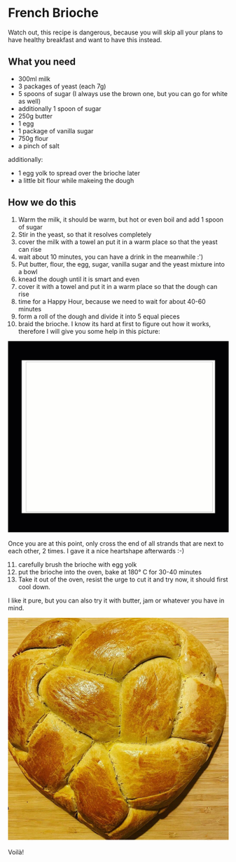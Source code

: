 # French Brioche

Watch out, this recipe is dangerous, because you will skip all your plans to have healthy breakfast and want to have this instead. 

## What you need

* 300ml milk
* 3 packages of yeast (each 7g)
* 5 spoons of sugar (I always use the brown one, but you can go for white as well)
* additionally 1 spoon of sugar
* 250g butter
* 1 egg
* 1 package of vanilla sugar
* 750g flour
* a pinch of salt

additionally:

* 1 egg yolk to spread over the brioche later
* a little bit flour while makeing the dough


## How we do this

1. Warm the milk, it should be warm, but hot or even boil and add 1 spoon of sugar
2. Stir in the yeast, so that it resolves completely
3. cover the milk with a towel an put it in a warm place so that the yeast can rise 
4. wait about 10 minutes, you can have a drink in the meanwhile :') 
5. Put butter, flour, the egg, sugar, vanilla sugar and the yeast mixture into a bowl
6. knead the dough until it is smart and even
7. cover it with a towel and put it in a warm place so that the dough can rise
8. time for a Happy Hour, because we need to wait for about 40-60 minutes
9. form a roll of the dough and divide it into 5 equal pieces
10. braid the brioche. I know its hard at first to figure out how it works, therefore I will give you some help in this picture:

![schema how to braid](https://github.com/LuiseFreese/thatkitchenprincess/blob/main/media/5strandbraid.gif)

Once you are at this point, only cross the end of all strands that are next to each other, 2 times. I gave it a nice heartshape afterwards :-)

11. carefully brush the brioche with egg yolk
12. put the brioche into the oven, bake at 180° C for 30-40 minutes
13. Take it out of the oven, resist the urge to cut it and try now, it should first cool down. 

I like it pure, but you can also try it with butter, jam or whatever you have in mind.

![](https://github.com/LuiseFreese/thatkitchenprincess/blob/main/media/brioche-ready.png)


Voilà!
